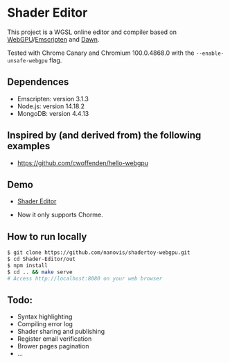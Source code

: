 # Shader Editor
This project is a WGSL online editor and compiler based on [WebGPU](https://gpuweb.github.io/gpuweb/)/[Emscripten](https://emscripten.org/) and [Dawn](https://dawn.googlesource.com/dawn).

Tested with Chrome Canary and Chromium 100.0.4868.0 with the `--enable-unsafe-webgpu` flag.

## Dependences
- Emscripten: version 3.1.3
- Node.js: version 14.18.2
- MongoDB: version 4.4.13

## Inspired by (and derived from) the following examples
- https://github.com/cwoffenden/hello-webgpu

## Demo
- [Shader Editor](https://shadereditor.kaust.edu.sa/)

- Now it only supports Chorme.
## How to run locally
```sh
$ git clone https://github.com/nanovis/shadertoy-webgpu.git
$ cd Shader-Editor/out
$ npm install
$ cd .. && make serve
# Access http://localhost:8080 on your web browser
```
## Todo:
- Syntax highlighting
- Compiling error log
- Shader sharing and publishing
- Register email verification
- Brower pages pagination 
- ...
